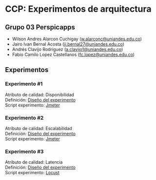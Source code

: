 # CCP: Experimentos de arquitectura

## Grupo 03 Perspicapps
- Wilson Andres Alarcon Cuchigay (w.alarconc@uniandes.edu.co)
- Jairo Ivan Bernal Acosta (ji.bernal27@uniandes.edu.co)
- Andrés Clavijo Rodríguez (a.clavijo1@uniandes.edu.co)
- Fabio Camilo Lopez Castellanos (fc.lopez@uniandes.edu.co)

## Experimentos
### Experimento #1
Atributo de calidad: Disponibilidad \
Definición: [Diseño del experimento](https://uniandes.sharepoint.com/:b:/s/Proyectofinal18/EfNNSlfprABAonCBMoyF4SoBYdBjp0tcru1v7MIU8Y2jkg?e=0Fkqs7)\
Script experimento: [Jmeter](experimento_1)


### Experimento #2
Atributo de calidad: Escalabilidad \
Definición: [Diseño del experimento](https://uniandes.sharepoint.com/:b:/s/Proyectofinal18/EfNNSlfprABAonCBMoyF4SoBYdBjp0tcru1v7MIU8Y2jkg?e=0Fkqs7)\
Script experimento: [Jmeter](experimento_2)

### Experimento #3
Atributo de calidad: Latencia \
Definición: [Diseño del experimento](https://uniandes.sharepoint.com/:b:/s/Proyectofinal18/EfNNSlfprABAonCBMoyF4SoBYdBjp0tcru1v7MIU8Y2jkg?e=0Fkqs7)\
Script experimento: [Locust](experimento_3)


